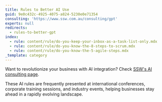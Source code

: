 ```yaml
---
title: Rules to Better AI Use
guid: 9e0c432c-4925-4075-a824-5230e0e71354
consulting: 'https://www.ssw.com.au/consulting/gpt'
experts: null
redirects:
  - rules-to-better-gpt
index:
  - rule: content/rule/do-you-keep-your-inbox-as-a-task-list-only.mdx
  - rule: content/rule/do-you-know-the-8-steps-to-scrum.mdx
  - rule: content/rule/do-you-know-the-5-agile-steps.mdx
_template: category
---
```


Want to revolutionize your business with AI integration? Check [SSW's AI consulting page](https://www.ssw.com.au/consulting/artificial-intelligence).

These AI rules are frequently presented at international conferences, corporate training sessions, and industry events, helping businesses stay ahead in a rapidly evolving landscape.
